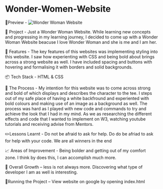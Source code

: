 # Wonder-Women-Website

🍿Preview - ![Wonder Woman Website](https://github.com/user-attachments/assets/bb56e01b-4b91-461e-8d96-8c8144c91232)

💭 Project - Just a Wonder Woman Website. While learning new concepts and progressing in my learning journey, I decided to come up with a Wonder Woman Website beacuse I love Wonder Woman and she is me and I am her. 

🎨 Features - The key features of this websites was implementing styling into this website. I saw how experienting with CSS and being bold about brings across a strong website as well. I have included spacing and buttons with hovering and formalising it with borders and solid backgrounds. 

📦 Tech Stack - HTML & CSS

🎯 The Process - My intention for this website was to come across strong and bold of which displays and describes the character to the tee. I steps out of my safe place of having a white backfround and experiented with bold colours and making use of an image as a background as well. The process was hard as I played with new code and commands to try and achieve the look that I had in my mind. As we as researching the different effects and code that I wanted to implement on W3, watching youtube tutorials and receiving advise from Mentors. 

✏️Lessons Learnt - Do not be afraid to ask for help. Do do be afriad to ask for help with your code. We are all winners in the end

📈 Areas of Improvement - Being bolder and getting out of my comfort zone. I think by does this, I can accomplish much more. 

🧠 Overall Growth – less is not always more. Discovering what type of developer I am as well is interesting. 

🚦Running the Project – View website on google by opening index.html







